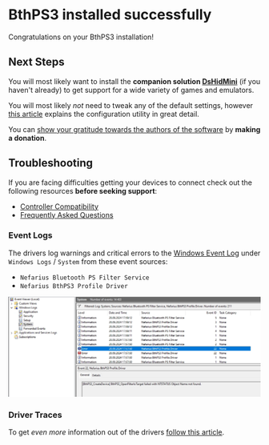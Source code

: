 # BthPS3 installed successfully

Congratulations on your BthPS3 installation!

## Next Steps

You will most likely want to install the **companion solution [DsHidMini](../../DsHidMini/index.md)** (if you haven't already) to get support for a wide variety of games and emulators.

You will most likely *not* need to tweak any of the default settings, however [this article](../Driver-Configuration-Utility-Explained.md) explains the configuration utility in great detail.

You can [show your gratitude towards the authors of the software](../../../Donations.md) by **making a donation**.

## Troubleshooting

If you are facing difficulties getting your devices to connect check out the following resources **before seeking support**:

- [Controller Compatibility](../About-Controller-Compatibility.md)
- [Frequently Asked Questions](../Frequently-Asked-Questions.md)

### Event Logs

The drivers log warnings and critical errors to the [Windows Event Log](https://www.digitalcitizen.life/how-start-event-viewer-windows-all-versions/) under `Windows Logs` / `System` from these event sources:

- `Nefarius Bluetooth PS Filter Service`
- `Nefarius BthPS3 Profile Driver`

![Event Viewer](images/event_viewer.png)

### Driver Traces

To get *even more* information out of the drivers [follow this article](../Debugging-the-drivers.md).
